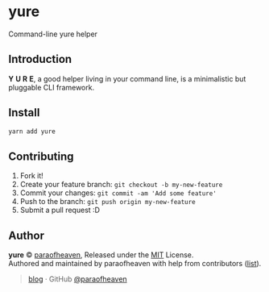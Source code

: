 # yure
Command-line yure helper

## Introduction

**Y** **U** **R** **E**, a good helper living in your command line, is a minimalistic but pluggable CLI framework.

## Install

```bash
yarn add yure
```

## Contributing

1. Fork it!
2. Create your feature branch: `git checkout -b my-new-feature`
3. Commit your changes: `git commit -am 'Add some feature'`
4. Push to the branch: `git push origin my-new-feature`
5. Submit a pull request :D

## Author

**yure** © [paraofheaven](https://github.com/paraofheaven), Released under the [MIT](./LICENSE) License.<br>
Authored and maintained by paraofheaven with help from contributors ([list](https://github.com/paraofheaven/yure/contributors)).

> [blog](https://paraofheaven.github.io) · GitHub [@paraofheaven](https://github.com/paraofheaven) 